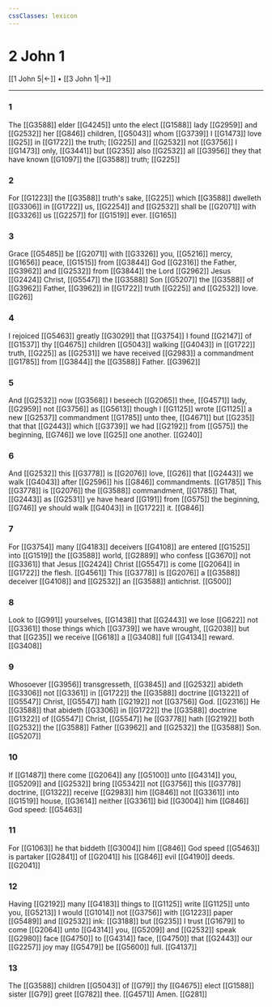```yaml
---
cssClasses: lexicon
---
```

# 2 John 1

[[1 John 5|←]] • [[3 John 1|→]]

---

### 1
The [[G3588]] elder [[G4245]] unto the elect [[G1588]] lady [[G2959]] and [[G2532]] her [[G846]] children, [[G5043]] whom [[G3739]] I [[G1473]] love [[G25]] in [[G1722]] the truth; [[G225]] and [[G2532]] not [[G3756]] I [[G1473]] only, [[G3441]] but [[G235]] also [[G2532]] all [[G3956]] they that have known [[G1097]] the [[G3588]] truth; [[G225]]

### 2
For [[G1223]]  the [[G3588]] truth's sake, [[G225]] which [[G3588]] dwelleth [[G3306]] in [[G1722]] us, [[G2254]] and [[G2532]] shall be [[G2071]] with [[G3326]] us [[G2257]] for [[G1519]] ever. [[G165]]

### 3
Grace [[G5485]] be [[G2071]] with [[G3326]] you, [[G5216]] mercy, [[G1656]] peace, [[G1515]] from [[G3844]] God [[G2316]] the Father, [[G3962]] and [[G2532]] from [[G3844]] the Lord [[G2962]] Jesus [[G2424]] Christ, [[G5547]] the [[G3588]] Son [[G5207]] the [[G3588]] of [[G3962]] Father, [[G3962]] in [[G1722]] truth [[G225]] and [[G2532]] love. [[G26]]

### 4
I rejoiced [[G5463]] greatly [[G3029]] that [[G3754]] I found [[G2147]] of [[G1537]] thy [[G4675]] children [[G5043]] walking [[G4043]] in [[G1722]] truth, [[G225]] as [[G2531]] we have received [[G2983]] a commandment [[G1785]] from [[G3844]] the [[G3588]] Father. [[G3962]]

### 5
And [[G2532]] now [[G3568]] I beseech [[G2065]] thee, [[G4571]] lady, [[G2959]] not [[G3756]] as [[G5613]] though I [[G1125]] wrote [[G1125]] a new [[G2537]] commandment [[G1785]] unto thee, [[G4671]] but [[G235]] that that [[G2443]] which [[G3739]] we had [[G2192]] from [[G575]] the beginning, [[G746]] we love [[G25]] one another. [[G240]]

### 6
And [[G2532]] this [[G3778]] is [[G2076]] love, [[G26]] that [[G2443]] we walk [[G4043]] after [[G2596]] his [[G846]] commandments. [[G1785]] This [[G3778]] is [[G2076]] the [[G3588]] commandment, [[G1785]] That, [[G2443]] as [[G2531]] ye have heard [[G191]] from [[G575]] the beginning, [[G746]] ye should walk [[G4043]] in [[G1722]] it. [[G846]]

### 7
For [[G3754]] many [[G4183]] deceivers [[G4108]] are entered [[G1525]] into [[G1519]] the [[G3588]] world, [[G2889]] who confess [[G3670]] not [[G3361]] that Jesus [[G2424]] Christ [[G5547]] is come [[G2064]] in [[G1722]] the flesh. [[G4561]] This [[G3778]] is [[G2076]] a [[G3588]] deceiver [[G4108]] and [[G2532]]  an [[G3588]] antichrist. [[G500]]

### 8
Look to [[G991]] yourselves, [[G1438]] that [[G2443]] we lose [[G622]] not [[G3361]] those things which [[G3739]] we have wrought, [[G2038]] but that [[G235]] we receive [[G618]] a [[G3408]] full [[G4134]] reward. [[G3408]]

### 9
Whosoever [[G3956]] transgresseth, [[G3845]] and [[G2532]] abideth [[G3306]] not [[G3361]] in [[G1722]] the [[G3588]] doctrine [[G1322]] of [[G5547]] Christ, [[G5547]] hath [[G2192]] not [[G3756]] God. [[G2316]] He [[G3588]] that abideth [[G3306]] in [[G1722]] the [[G3588]] doctrine [[G1322]] of [[G5547]] Christ, [[G5547]] he [[G3778]] hath [[G2192]] both [[G2532]] the [[G3588]] Father [[G3962]] and [[G2532]] the [[G3588]] Son. [[G5207]]

### 10
If [[G1487]] there come [[G2064]] any [[G5100]] unto [[G4314]] you, [[G5209]] and [[G2532]] bring [[G5342]] not [[G3756]] this [[G3778]] doctrine, [[G1322]] receive [[G2983]] him [[G846]] not [[G3361]] into [[G1519]] house, [[G3614]] neither [[G3361]] bid [[G3004]] him [[G846]] God speed: [[G5463]]

### 11
For [[G1063]] he that biddeth [[G3004]] him [[G846]] God speed [[G5463]] is partaker [[G2841]] of [[G2041]] his [[G846]] evil [[G4190]] deeds. [[G2041]]

### 12
Having [[G2192]] many [[G4183]] things to [[G1125]] write [[G1125]] unto you, [[G5213]] I would [[G1014]] not [[G3756]] with [[G1223]] paper [[G5489]] and [[G2532]] ink: [[G3188]] but [[G235]] I trust [[G1679]] to come [[G2064]] unto [[G4314]] you, [[G5209]] and [[G2532]] speak [[G2980]] face [[G4750]] to [[G4314]] face, [[G4750]] that [[G2443]] our [[G2257]] joy may [[G5479]] be [[G5600]] full. [[G4137]]

### 13
The [[G3588]] children [[G5043]] of [[G79]] thy [[G4675]] elect [[G1588]] sister [[G79]] greet [[G782]] thee. [[G4571]] Amen. [[G281]]